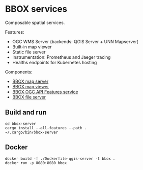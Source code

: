 BBOX services
=============

Composable spatial services.

Features:
* OGC WMS Server (backends: QGIS Server + UNN Mapserver)
* Built-in map viewer
* Static file server
* Instrumentation: Prometheus and Jaeger tracing
* Healths endpoints for Kubernetes hosting

Components:
* [BBOX map server](bbox-map-server/)
* [BBOX map viewer](bbox-map-viewer/)
* [BBOX OGC API Features service](bbox-feature-server/)
* [BBOX file server](bbox-file-server/)


Build and run
-------------

    cd bbox-server
    cargo install --all-features --path .
    ~/.cargo/bin/bbox-server


Docker
------

    docker build -f ./Dockerfile-qgis-server -t bbox .
    docker run -p 8080:8080 bbox
